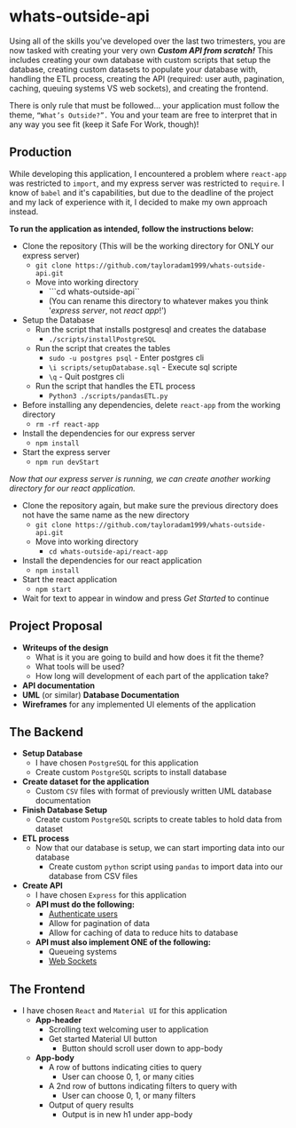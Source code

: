 # whats-outside-api
Using all of the skills you’ve developed over the last two trimesters, you are now tasked with creating your very own ***Custom API from scratch!*** This includes creating your own database with custom scripts that setup the database, creating custom datasets to populate your database with, handling the ETL process, creating the API (required: user auth, pagination, caching, queuing systems VS web sockets), and creating the frontend.

There is only rule that must be followed… your application must follow the theme, ```“What’s Outside?”.``` You and your team are free to interpret that in any way you see fit (keep it Safe For Work, though)!

## Production
While developing this application, I encountered a problem where ```react-app``` was restricted to ```import```,
and my express server was restricted to ```require```. I know of ```babel``` and it's capabilities, but due to the deadline
of the project and my lack of experience with it, I decided to make my own approach instead.

**To run the application as intended, follow the instructions below:**
- Clone the repository (This will be the working directory for ONLY our express server)
  - ```git clone https://github.com/tayloradam1999/whats-outside-api.git```
  - Move into working directory
    - ```cd whats-outside-api``
	- (You can rename this directory to whatever makes you think '*express server*, not *react app*!')
- Setup the Database
  - Run the script that installs postgresql and creates the database
    - ```./scripts/installPostgreSQL```
  - Run the script that creates the tables
	- ```sudo -u postgres psql``` - Enter postgres cli
	- ```\i scripts/setupDatabase.sql``` - Execute sql scripte
	- ```\q``` - Quit postgres cli
  - Run the script that handles the ETL process
    - ```Python3 ./scripts/pandasETL.py```
- Before installing any dependencies, delete ```react-app``` from the working directory
  - ```rm -rf react-app```
- Install the dependencies for our express server
  - ```npm install```
- Start the express server
  - ```npm run devStart```

*Now that our express server is running, we can create another working directory for our react application.*
- Clone the repository again, but make sure the previous directory does not have the same name as the new directory
  - ```git clone https://github.com/tayloradam1999/whats-outside-api.git```
  - Move into working directory
	- ```cd whats-outside-api/react-app```
- Install the dependencies for our react application
  - ```npm install```
- Start the react application
  - ```npm start```
- Wait for text to appear in window and press *Get Started* to continue

## Project Proposal
- **Writeups of the design**
  - What is it you are going to build and how does it fit the theme?
  - What tools will be used?
  - How long will development of each part of the application take?
- **API documentation**
- **UML** (or similar) **Database Documentation**
- **Wireframes** for any implemented UI elements of the application

## The Backend
- **Setup Database**
  - I have chosen ```PostgreSQL``` for this application
  - Create custom ```PostgreSQL``` scripts to install database
- **Create dataset for the application**
  - Custom ```CSV``` files with format of previously written UML database documentation
- **Finish Database Setup**
  - Create custom ```PostgreSQL``` scripts to create tables to hold data from dataset
- **ETL process**
  - Now that our database is setup, we can start importing data into our database
    - Create custom ```python``` script using ```pandas``` to import data into our database from CSV files
- **Create API**
  - I have chosen ```Express``` for this application
  - **API must do the following:**
    - [Authenticate users](https://www.youtube.com/watch?v=Ud5xKCYQTjM)
	- Allow for pagination of data
	- Allow for caching of data to reduce hits to database
  - **API must also implement ONE of the following:**
    - Queueing systems
	- [Web Sockets](https://www.youtube.com/watch?v=ZKEqqIO7n-k)

## The Frontend
- I have chosen ```React``` and ```Material UI``` for this application
  - **App-header**
    - Scrolling text welcoming user to application
    - Get started Material UI button
	  - Button should scroll user down to app-body
  - **App-body**
    - A row of buttons indicating cities to query
	  - User can choose 0, 1, or many cities
	- A 2nd row of buttons indicating filters to query with
	  - User can choose 0, 1, or many filters
	- Output of query results
	  - Output is in new h1 under app-body
